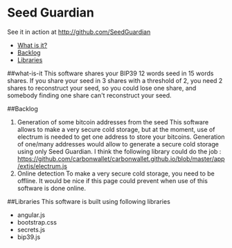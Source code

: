 Seed Guardian
=============

See it in action at http://github.com/SeedGuardian

- [What is it?](#what-is-it)
- [Backlog](#Backlog)
- [Libraries](#Libraries)

##what-is-it
This software shares your BIP39 12 words seed in 15 words shares. If you share your seed in 3 shares with a threshold
 of 2, you need 2 shares to reconstruct your seed, so you could lose one share, and somebody finding one share can't reconstruct your seed.

##Backlog
 1. Generation of some bitcoin addresses from the seed
    This software allows to make a very secure cold storage, but at the moment, use of electrum is needed to get one address to store your bitcoins. Generation of one/many addresses would allow to generate a secure cold storage using only Seed Guardian. I think the following library could do the job : https://github.com/carbonwallet/carbonwallet.github.io/blob/master/app/extjs/electrum.js
 2. Online detection
    To make a very secure cold storage, you need to be offline. It would be nice if this page could prevent when use of this software is done online.

##Libraries
This software is built using following libraries
 - angular.js
 - bootstrap.css
 - secrets.js
 - bip39.js